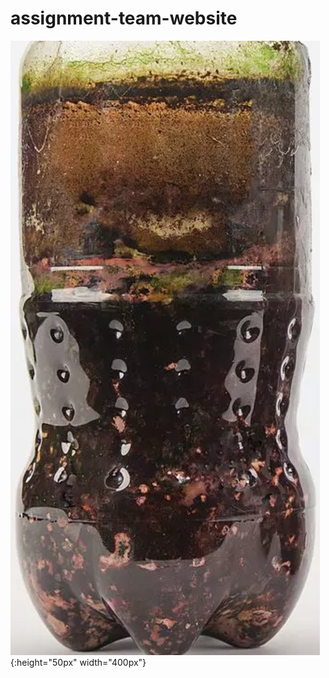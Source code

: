# assignment-team-website

![test image size](images/20170922_column.png){:height="50px" width="400px"}
